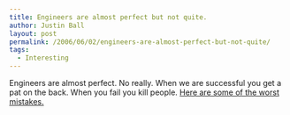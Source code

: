 ```yaml
---
title: Engineers are almost perfect but not quite.
author: Justin Ball
layout: post
permalink: /2006/06/02/engineers-are-almost-perfect-but-not-quite/
tags:
  - Interesting
---
```


Engineers are almost perfect. No really. When we are successful you get a pat on the back. When you fail you kill people. [Here are some of the worst mistakes.][1]

 [1]: http://www.wired.com/wired/archive/14.06/start.html?pg=9